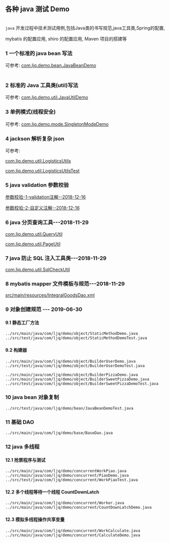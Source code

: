 ## 各种 java 测试 Demo  

​    
`java` 开发过程中技术测试用例,包括Java类的书写规范,java工具类,Spring的配置,  

mybatis 的配置应用, shiro 的配置应用, Maven 项目的搭建等      

### 1 一个标准的 java bean 写法  

可参考: [com.ljq.demo.bean.JavaBeanDemo](src/main/java/com/ljq/demo/bean/JavaBeanDemo.java)  
​        
### 2 标准的 Java 工具类(util)写法  

可参考: [com.ljq.demo.util.JavaUtilDemo](src/main/java/com/ljq/demo/util/JavaUtilDemo.java)  

### 3 单例模式(线程安全)  

可参考: [com.ljq.demo.mode.SingletonModeDemo](src/main/java/com/ljq/demo/mode/SingletonModeDemo.java)  

### 4 jackson 解析复杂 json  

可参考:   

[com.ljq.demo.util.LogisticsUtils](src/main/java/com/ljq/demo/util/LogisticsUtils.java "src/main/java/com/ljq/demo/util/LogisticsUtils.java")  

[com.ljq.demo.util.LogisticsUtilsTest](src/test/java/com/ljq/demo/util/LogisticsUtilsTest.java "src/test/java/com/ljq/demo/util/LogisticsUtilsTest.java")  

### 5 java validation 参数校验  

[参数校验-1-validation注解--2018-12-16](doc/1.参数校验-1-validation注解.md "doc/1.参数校验-1-validation注解.md")  

[参数校验-2-自定义注解--2018-12-16](doc/2.参数校验-2-自定义注解.md "doc/2.参数校验-2-自定义注解.md")  

### 6 java 分页查询工具---2018-11-29    

[com.ljq.demo.util.QueryUtil](src/main/java/com/ljq/demo/util/QueryUtil.java "src/main/java/com/ljq/demo/util/QueryUtil.java")  

[com.ljq.demo.util.PageUtil](src/main/java/com/ljq/demo/util/PageUtil.java "src/main/java/com/ljq/demo/util/PageUtil.java")  

### 7 java 防止 SQL 注入工具类---2018-11-29  

[com.ljq.demo.util.SqlCheckUtil](src/main/java/com/ljq/demo/util/SqlCheckUtil.java "src/main/java/com/ljq/demo/util/SqlCheckUtil.java")  

### 8 mybatis mapper 文件模板与规范---2018-11-29    

[src/main/resources/IntegralGoodsDao.xml](src/main/resources/IntegralGoodsDao.xml "src/main/resources/IntegralGoodsDao.xml")  

### 9 对象创建规范 --- 2019-06-30  

#### 9.1 静态工厂方法  

```
../src/main/java/com/ljq/demo/object/StaticMethodDemo.java
../src/test/java/com/ljq/demo/object/StaticMethodDemoTest.java
```

#### 9.2 构建器  

```
../src/main/java/com/ljq/demo/object/BuilderUserDemo.java
../src/test/java/com/ljq/demo/object/BuilderUserDemoTest.java

../src/main/java/com/ljq/demo/object/BuilderPizzaDemo.java
../src/main/java/com/ljq/demo/object/BuilderSweetPizzaDemo.java
../src/test/java/com/ljq/demo/object/BuilderSweetPizzaDemoTest.java
```

### 10  java bean 对象复制  

```
../src/test/java/com/ljq/demo/bean/JavaBeanDemoTest.java
```

### 11 基础 DAO  

```
../src/main/java/com/ljq/demo/base/BaseDao.java
```

### 12 java 多线程

#### 12.1 抢票程序与测试   

```
../src/main/java/com/ljq/demo/concurrentWorkPiao.java
../src/main/java/com/ljq/demo/concurrent/PiaoDemo.java
../src/test/java/com/ljq/demo/concurrent/WorkPiaoTest.java
```

#### 12.2 多个线程等待一个线程 CountDownLatch  

```
../src/main/java/com/ljq/demo/concurrent/Worker.java
../src/main/java/com/ljq/demo/concurrent/CountDownLatchDemo.java
```

#### 12.3 模拟多线程操作共享变量  

```
../src/main/java/com/ljq/demo/concurrent/WorkCalculate.java
../src/main/java/com/ljq/demo/concurrent/CalculateDemo.java
```















